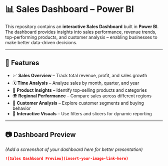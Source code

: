 # 📊 Sales Dashboard – Power BI  

This repository contains an **interactive Sales Dashboard** built in **Power BI**.  
The dashboard provides insights into sales performance, revenue trends, top-performing products, and customer analysis – enabling businesses to make better data-driven decisions.  

---

## 🚀 Features  
- 📈 **Sales Overview** – Track total revenue, profit, and sales growth  
- 🗓️ **Time Analysis** – Analyze sales by month, quarter, and year  
- 🛒 **Product Insights** – Identify top-selling products and categories  
- 🌍 **Regional Performance** – Compare sales across different regions  
- 👤 **Customer Analysis** – Explore customer segments and buying behavior  
- 🎨 **Interactive Visuals** – Use filters and slicers for dynamic reporting  

---

## 📷 Dashboard Preview  
*(Add a screenshot of your dashboard here for better presentation)*  
```markdown
![Sales Dashboard Preview](insert-your-image-link-here)
